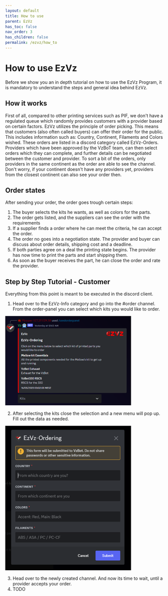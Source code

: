 ```yaml
---
layout: default
title: How to use
parent: EzVz
has_toc: false
nav_order: 3
has_children: false
permalink: /ezvz/how_to
---
```


# How to use EzVz

Before we show you an in depth tutorial on how to use the EzVz Program, it is mandatory to understand the steps and general idea behind EzVz.

## How it works

First of all, compared to other printing services such as PIF, we don't have a regulated queue which randomly provides customers with a provider based on certain factors. EzVz utilizes the principle of order picking. This means that customers (also often called buyers) can offer their order for the public. This includes information such as: Country, Continent, Filaments and Colors wished. These orders are listed in a discord category called EzVz-Orders. Providers which have been approved by the VzBoT team, can then select orders which they can complete, and further details can be negotiated between the customer and provider. 
To sort a bit of the orders, only providers in the same continent as the order are able to see the channel. Don't worry, if your continent doesn't have any providers yet, providers from the closest continent can also see your order then. 

## Order states

After sending your order, the order goes trough certain steps: 

1. The buyer selects the kits he wants, as well as colors for the parts.
2. The order gets listed, and the suppliers can see the order with the requirements
3. If a supplier finds a order where he can meet the criteria, he can accept the order.
4. The order no goes into a negotiation state. The provider and buyer can discuss about order details, shipping cost and a deadline.
5. If both parties agree on a deal the printing state begins. The provider has now time to print the parts and start shipping them.
6. As soon as the buyer receives the part, he can close the order and rate the provider.

## Step by Step Tutorial - Customer

Everything from this point is meant to be executed in the discord client.

1. Head over to the EzVz-Info category and go into the #order channel. From the order-panel you can select which kits you would like to order.
<img src="../assets/images//ezvz/ezvz_order_panel.png" width=400>

2. After selecting the kits close the selection and a new menu will pop up.
   Fill out the data as needed.
<img src="../assets/images//ezvz/ezvz_order_modal.png" width=400>

3. Head over to the newly created channel. And now its time to wait, until a provider accepts your order.
4. TODO